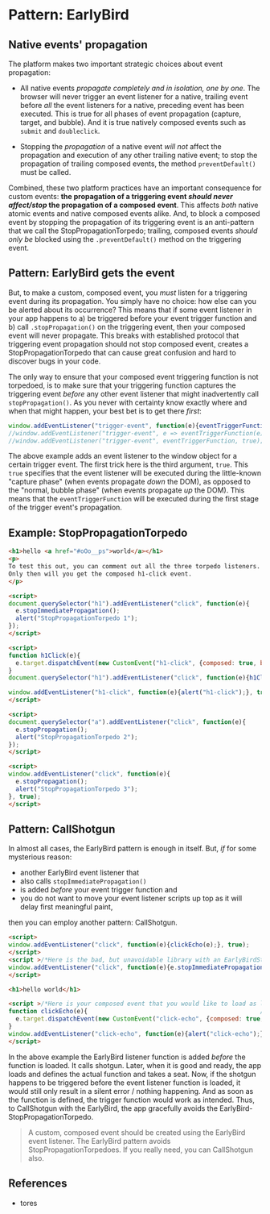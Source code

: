 # Pattern: EarlyBird

## Native events' propagation

The platform makes two important strategic choices about event propagation:
 
 * All native events *propagate completely and in isolation, one by one*.
   The browser will never trigger an event listener for a native, trailing event before *all* 
   the event listeners for a native, preceding event has been executed.
   This is true for all phases of event propagation (capture, target, and bubble).
   And it is true natively composed events such as `submit` and `doubleclick`.
   
 * Stopping the *propagation* of a native event *will not* affect the propagation and execution of
   any other trailing native event; to stop the propagation of trailing composed events, 
   the method `preventDefault()` must be called.

Combined, these two platform practices have an important consequence for custom events:
**the propagation of a triggering event *should never affect/stop* the propagation of a composed event**. 
This affects *both* native atomic events and native composed events alike. 
And, to block a composed event by stopping the propagation of its triggering event is an anti-pattern
that we call the StopPropagationTorpedo;
trailing, composed events *should only be* blocked using the `.preventDefault()` method on the triggering event.

## Pattern: EarlyBird gets the event

But, to make a custom, composed event, you *must* listen for a triggering event during its propagation.
You simply have no choice: how else can you be alerted about its occurrence?
This means that if some event listener in your app happens to a) be triggered 
before your event trigger function and b) call `.stopPropagation()` on the triggering event, 
then your composed event will never propagate. 
This breaks with established protocol that triggering event propagation should not stop composed event,
creates a StopPropagationTorpedo that can cause great confusion and hard to discover bugs in your code.

The only way to ensure that your composed event triggering function is not torpedoed, 
is to make sure that your triggering function captures the triggering event *before* 
any other event listener that might inadvertently call `stopPropagation()`.
As you never with certainty know exactly where and when that might happen,
your best bet is to get there *first*:

```javascript
window.addEventListener("trigger-event", function(e){eventTriggerFunction(e)}, true);
//window.addEventListener("trigger-event", e => eventTriggerFunction(e), true); //works, but not everywhere
//window.addEventListener("trigger-event", eventTriggerFunction, true); does not work!!
```

The above example adds an event listener to the window object for a certain trigger event.
The first trick here is the third argument, `true`.
This `true` specifies that the event listener will be executed during the little-known "capture phase"
(when events propagate *down* the DOM), as opposed to the "normal, bubble phase" 
(when events propagate *up* the DOM).
This means that the `eventTriggerFunction` will be executed during the first stage of 
the trigger event's propagation.

## Example: StopPropagationTorpedo

```html
<h1>hello <a href="#oOo__ps">world</a></h1>
<p>
To test this out, you can comment out all the three torpedo listeners. 
Only then will you get the composed h1-click event.
</p>

<script>
document.querySelector("h1").addEventListener("click", function(e){
  e.stopImmediatePropagation();
  alert("StopPropagationTorpedo 1");
});
</script>

<script>
function h1Click(e){                                                
  e.target.dispatchEvent(new CustomEvent("h1-click", {composed: true, bubbles: true}));
}
document.querySelector("h1").addEventListener("click", function(e){h1Click(e);});

window.addEventListener("h1-click", function(e){alert("h1-click");}, true);
</script>

<script>
document.querySelector("a").addEventListener("click", function(e){
  e.stopPropagation();
  alert("StopPropagationTorpedo 2");
});
</script>

<script>
window.addEventListener("click", function(e){
  e.stopPropagation();
  alert("StopPropagationTorpedo 3");
}, true);
</script>
```

## Pattern: CallShotgun

In almost all cases, the EarlyBird pattern is enough in itself. 
But, *if* for some mysterious reason:
 * another EarlyBird event listener that 
 * also calls `stopImmediatePropagation()` 
 * is added *before* your event trigger function and
 * you do not want to move your event listener scripts up top as it will delay first meaningful paint,
 
then you can employ another pattern: CallShotgun.

```html
<script>
window.addEventListener("click", function(e){clickEcho(e);}, true);    //1. calling shotgun
</script>
<script >/*Here is the bad, but unavoidable library with an EarlyBirdStopPropagationTorpedo*/
window.addEventListener("click", function(e){e.stopImmediatePropagation();}, true);
</script>

<h1>hello world</h1>

<script >/*Here is your composed event that you would like to load as late as possible.*/
function clickEcho(e){                                                //2. taking a seat
  e.target.dispatchEvent(new CustomEvent("click-echo", {composed: true, bubbles: true}));
}
window.addEventListener("click-echo", function(e){alert("click-echo");}, true);
</script>
```

In the above example the EarlyBird listener function is added *before*
the function is loaded. It calls shotgun. Later, when it is good and ready, 
the app loads and defines the actual function and takes a seat.
Now, if the shotgun happens to be triggered before the event listener function is loaded, 
it would still only result in a silent error / nothing happening.
And as soon as the function is defined, the trigger function would work as intended.
Thus, to CallShotgun with the EarlyBird, the app gracefully avoids the EarlyBird-StopPropagationTorpedo.

> A custom, composed event should be created using the EarlyBird event listener.
> The EarlyBird pattern avoids StopPropagationTorpedoes.
> If you really need, you can CallShotgun also.

## References

 * tores
